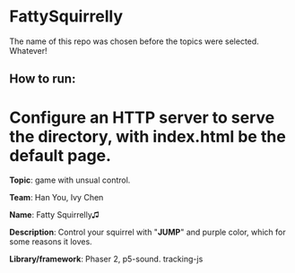 # FattySquirrelly
The name of this repo was chosen before the topics were selected. Whatever!

## How to run:
Configure an HTTP server to serve the directory, with index.html be the default page.
=======
**Topic**: game with unsual control.

**Team**: Han You, Ivy Chen

**Name**: Fatty Squirrelly♫

**Description**: Control your squirrel with "**JUMP**" and purple color, which for some reasons it loves.

**Library/framework**: Phaser 2, p5-sound. tracking-js